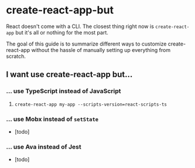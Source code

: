 # create-react-app-but

React doesn't come with a CLI. The closest thing right now is `create-react-app` but it's all or nothing for the most part.

The goal of this guide is to summarize different ways to customize create-react-app without the hassle of manually setting up everything from scratch.

## I want use create-react-app but...

### ... use TypeScript instead of JavaScript
1. `create-react-app my-app --scripts-version=react-scripts-ts`

### ... use Mobx instead of `setState`
- [todo]

### ... use Ava instead of Jest
- [todo]

